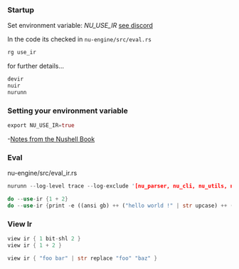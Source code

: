 
### Startup

Set environment variable: *NU_USE_IR*
[see discord](https://discord.com/channels/601130461678272522/683070703716925568/1260135306628304907)

In the code its checked in `nu-engine/src/eval.rs`

```rust
rg use_ir
```

for further details...

```rust
devir
nuir
nurunn
```

### Setting your environment variable

```rust
export NU_USE_IR=true
```

-[Notes from the Nushell Book](https://www.nushell.sh/book/environment.html)

### Eval

nu-engine/src/eval_ir.rs

```rust
nurunn --log-level trace --log-exclude '[nu_parser, nu_cli, nu_utils, nu::config_files]'
```

```rust
do --use-ir {1 + 2}
do --use-ir {print -e ((ansi gb) ++ ("hello world !" | str upcase) ++ (ansi reset))}
```

### View Ir

```rust
view ir { 1 bit-shl 2 }
view ir { 1 + 2 }
```

```rust
view ir { "foo bar" | str replace "foo" "baz" }
```
